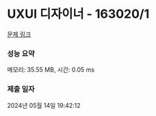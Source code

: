 # UXUI 디자이너 - 163020/1 

[문제 링크](https://level.goorm.io/exam/163020/uxui-%EB%94%94%EC%9E%90%EC%9D%B4%EB%84%88/quiz/1) 

### 성능 요약

메모리: 35.55 MB, 시간: 0.05 ms

### 제출 일자

2024년 05월 14일 19:42:12

